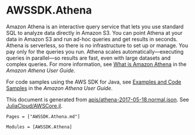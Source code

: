 # AWSSDK.Athena

Amazon Athena is an interactive query service that lets you use standard SQL to analyze data directly in Amazon S3\. You can point Athena at your data in Amazon S3 and run ad-hoc queries and get results in seconds. Athena is serverless, so there is no infrastructure to set up or manage. You pay only for the queries you run. Athena scales automatically—executing queries in parallel—so results are fast, even with large datasets and complex queries. For more information, see [What is Amazon Athena](http://docs.aws.amazon.com/athena/latest/ug/what-is.html) in the *Amazon Athena User Guide*.

For code samples using the AWS SDK for Java, see [Examples and Code Samples](http://docs.aws.amazon.com/athena/latest/ug/code-samples.html) in the *Amazon Athena User Guide*.

This document is generated from
[apis/athena-2017-05-18.normal.json](https://github.com/aws/aws-sdk-js/blob/master/apis/athena-2017-05-18.normal.json).
See [JuliaCloud/AWSCore.jl](https://github.com/JuliaCloud/AWSCore.jl).

```@index
Pages = ["AWSSDK.Athena.md"]
```

```@autodocs
Modules = [AWSSDK.Athena]
```
